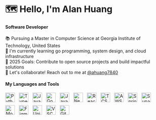 # 🗺️ Hello, I'm Alan Huang

#### Software Developer

📚 Pursuing a Master in Computer Science at Georgia Institute of Technology, United States<br/>
🎨 I'm currently learning go programming, system design, and cloud infrastructure<br/>
💭 2025 Goals: Contribute to open source projects and build impactful solutions<br/>
🤝 Let's collaborate! Reach out to me at [@ahuang7840](mailto:ahuang7840@gmail.com)

#### My Languages and Tools

<img align="left" alt="Python" width="30px" style="padding-right:10px; margin-bottom:10px;" src="https://cdn.jsdelivr.net/gh/devicons/devicon/icons/python/python-plain.svg" />
<img align="left" alt="TypeScript" width="30px" style="padding-right:10px; margin-bottom:10px;" src="https://cdn.jsdelivr.net/gh/devicons/devicon/icons/typescript/typescript-plain.svg" />
<img align="left" alt="JavaScript" width="30px" style="padding-right:10px; margin-bottom:10px;" src="https://cdn.jsdelivr.net/gh/devicons/devicon/icons/javascript/javascript-plain.svg" />
<img align="left" alt="Go" width="30px" style="padding-right:10px; margin-bottom:10px;" src="https://cdn.jsdelivr.net/gh/devicons/devicon/icons/go/go-original.svg" />
<img align="left" alt="Java" width="30px" style="padding-right:10px; margin-bottom:10px;" src="https://cdn.jsdelivr.net/gh/devicons/devicon/icons/java/java-original.svg"/>
<img align="left" alt="NextJs" width="30px" style="padding-right:10px; margin-bottom:10px;" src="https://cdn.jsdelivr.net/gh/devicons/devicon@latest/icons/nextjs/nextjs-original.svg" />
<img align="left" alt="React" width="30px" style="padding-right:10px; margin-bottom:10px;" src="https://cdn.jsdelivr.net/gh/devicons/devicon/icons/react/react-original.svg" />
<img align="left" alt="TCSS" width="30px" style="padding-right:10px; margin-bottom:10px;" src="https://cdn.jsdelivr.net/gh/devicons/devicon@latest/icons/tailwindcss/tailwindcss-original.svg" />
<img align="left" alt="AWS" width="30px" style="padding-right:10px; margin-bottom:10px;" src="https://cdn.jsdelivr.net/gh/devicons/devicon@latest/icons/amazonwebservices/amazonwebservices-original-wordmark.svg" />
<img align="left" alt="Spring" width="30px" style="padding-right:10px; margin-bottom:10px;" src="https://cdn.jsdelivr.net/gh/devicons/devicon@latest/icons/spring/spring-original.svg" />
<img align="left" alt="Supa" width="30px" style="padding-right:10px; margin-bottom:10px;" src="https://cdn.jsdelivr.net/gh/devicons/devicon@latest/icons/supabase/supabase-original.svg" />
<img align="left" alt="Mongo" width="30px" style="padding-right:10px; margin-bottom:10px;" src="https://cdn.jsdelivr.net/gh/devicons/devicon@latest/icons/mongodb/mongodb-original.svg" />
<img align="left" alt="Figma" width="30px" style="padding-right:10px; margin-bottom:10px;" src="https://cdn.jsdelivr.net/gh/devicons/devicon@latest/icons/figma/figma-original.svg" />
<img align="left" alt="Unity" width="30px" style="padding-right:10px; margin-bottom:10px;" src="https://cdn.jsdelivr.net/gh/devicons/devicon@latest/icons/unity/unity-original.svg" />
<img align="left" alt="VSC" width="30px" style="padding-right:10px; margin-bottom:10px;" src="https://cdn.jsdelivr.net/gh/devicons/devicon@latest/icons/vscode/vscode-original.svg" />
<img align="left" alt="Git" width="30px" style="padding-right:10px; margin-bottom:10px;" src="https://cdn.jsdelivr.net/gh/devicons/devicon/icons/git/git-original.svg" />

</br>

##

<!-- ## ![](https://github-readme-stats.vercel.app/api/top-langs/?username=ahuangg&theme=ayu-mirage&langs_count=10&layout=compact&hide=ShaderLab,Jupyter%20Notebook,HTML,HLSL,CSS) -->

<!-- <div align="center">
  <a href="https://linkedin.com/in/huang-alan">
    <img src="https://img.shields.io/badge/LinkedIn-%230077B5.svg?logo=linkedin&logoColor=white" alt="LinkedIn" style="vertical-align: middle;" />
  </a>
  <img src="https://visitcount.itsvg.in/api?id=ahuangg&icon=0&color=0" alt="Visit Count" style="vertical-align: middle;" />
</div> -->

<!-- ### 🧰 Languages and Tools


### 📊 GitHub Stats

![](https://github-readme-streak-stats.herokuapp.com/?user=ahuangg&theme=ayu-mirage&hide_border=true)<br/>

#

### ✍️ Random Dev Quote

![](https://quotes-github-readme.vercel.app/api?type=horizontal&theme=tokyonight) -->

<!-- --- -->

<!-- Proudly created with GPRM ( https://gprm.itsvg.in ) -->
